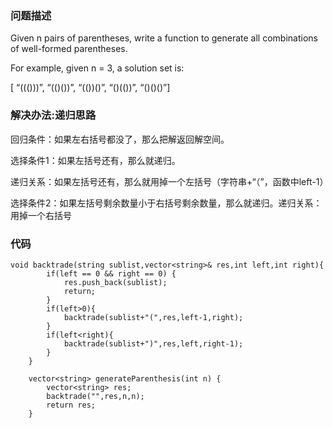 ### 问题描述

Given n pairs of parentheses, write a function to generate all combinations of well-formed parentheses.

For example, given n = 3, a solution set is:

[  “((()))”,  “(()())”,  “(())()”,  “()(())”,  “()()()”]

### 解决办法:递归思路

回归条件：如果左右括号都没了，那么把解返回解空间。

选择条件1：如果左括号还有，那么就递归。

递归关系：如果左括号还有，那么就用掉一个左括号（字符串+“（”，函数中left-1）

选择条件2：如果左括号剩余数量小于右括号剩余数量，那么就递归。递归关系：用掉一个右括号

### 代码

```
void backtrade(string sublist,vector<string>& res,int left,int right){
        if(left == 0 && right == 0) {
            res.push_back(sublist);
            return;
        }
        if(left>0){
            backtrade(sublist+"(",res,left-1,right);
        }
        if(left<right){
            backtrade(sublist+")",res,left,right-1);
        }
    }
    
    vector<string> generateParenthesis(int n) {      
        vector<string> res;
        backtrade("",res,n,n);
        return res;
    }
```
